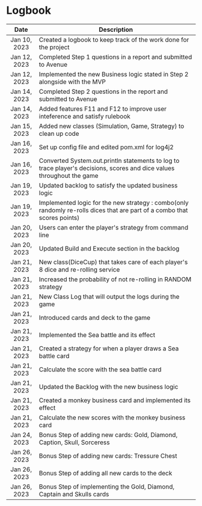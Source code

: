 # Logbook

| Date | Description  |
|:-:  | ---       | 
| Jan 10, 2023 | Created a logbook to keep track of the work done for the project |
| Jan 12, 2023 | Completed Step 1 questions in a report and submitted to Avenue |
| Jan 12, 2023 | Implemented the new Business logic stated in Step 2 alongside with the MVP |
| Jan 14, 2023 | Completed Step 2 questions in the report and submitted to Avenue |
| Jan 14, 2023 | Added features F11 and F12 to improve user inteference and satisfy rulebook |
| Jan 15, 2023 | Added new classes (Simulation, Game, Strategy) to clean up code |
| Jan 16, 2023 | Set up config file and edited pom.xml for log4j2 |
| Jan 16, 2023 | Converted System.out.println statements to log to trace player's decisions, scores and dice values throughout the game |
| Jan 19, 2023 | Updated backlog to satisfy the updated business logic |
| Jan 19, 2023 | Implemented logic for the new strategy : combo(only randomly re-rolls dices that are part of a combo that scores points) |
| Jan 20, 2023 | Users can enter the player's strategy from command line |
| Jan 20, 2023 | Updated Build and Execute section in the backlog |
| Jan 21, 2023 | New class(DiceCup) that takes care of each player's 8 dice and re-rolling service |
| Jan 21, 2023 | Increased the probability of not re-rolling in RANDOM strategy |
| Jan 21, 2023 | New Class Log that will output the logs during the game |
| Jan 21, 2023 | Introduced cards and deck to the game |
| Jan 21, 2023 | Implemented the Sea battle and its effect |
| Jan 21, 2023 | Created a strategy for when a player draws a Sea battle card |
| Jan 21, 2023 | Calculate the score with the sea battle card |
| Jan 21, 2023 | Updated the Backlog with the new business logic |
| Jan 21, 2023 | Created a monkey business card and implemented its effect |
| Jan 21, 2023 | Calculate the new scores with the monkey business card |
| Jan 24, 2023 | Bonus Step of adding new cards: Gold, Diamond, Caption, Skull, Sorceress |
| Jan 26, 2023 | Bonus Step of adding new cards: Tressure Chest |
| Jan 26, 2023 | Bonus Step of adding all new cards to the deck |
| Jan 26, 2023 | Bonus Step of implementing the Gold, Diamond, Captain and Skulls cards |